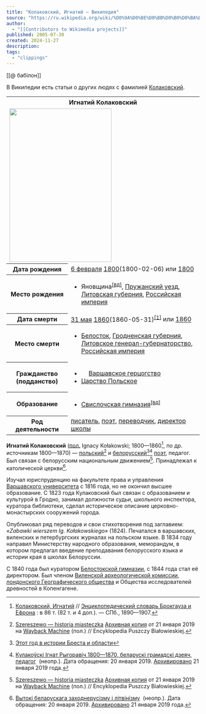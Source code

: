 ```yaml
---
title: "Колаковский, Игнатий — Википедия"
source: "https://ru.wikipedia.org/wiki/%D0%9A%D0%BE%D0%BB%D0%B0%D0%BA%D0%BE%D0%B2%D1%81%D0%BA%D0%B8%D0%B9,_%D0%98%D0%B3%D0%BD%D0%B0%D1%82%D0%B8%D0%B9"
author:
  - "[[Contributors to Wikimedia projects]]"
published: 2005-07-30
created: 2024-11-27
description:
tags:
  - "clippings"
---
```

[[@ бабілон]]

В Википедии есть статьи о других людях с фамилией [Колаковский](https://ru.wikipedia.org/wiki/%D0%9A%D0%BE%D0%BB%D0%B0%D0%BA%D0%BE%D0%B2%D1%81%D0%BA%D0%B8%D0%B9 "Колаковский").

<table><tbody><tr><th colspan="2" scope="colgroup">Игнатий Колаковский</th></tr><tr><td colspan="2"><span><span><span><a href="https://commons.wikimedia.org/wiki/File:%D0%86%D0%B3%D0%BD%D0%B0%D1%82_%D0%9A%D1%83%D0%BB%D0%B0%D0%BA%D0%BE%D1%9E%D1%81%D0%BA%D1%96.jpg?uselang=ru"><img src="https://upload.wikimedia.org/wikipedia/commons/thumb/1/11/%D0%86%D0%B3%D0%BD%D0%B0%D1%82_%D0%9A%D1%83%D0%BB%D0%B0%D0%BA%D0%BE%D1%9E%D1%81%D0%BA%D1%96.jpg/266px-%D0%86%D0%B3%D0%BD%D0%B0%D1%82_%D0%9A%D1%83%D0%BB%D0%B0%D0%BA%D0%BE%D1%9E%D1%81%D0%BA%D1%96.jpg" width="266" height="400"></a></span></span></span></td></tr><tr><th scope="row">Дата рождения</th><td><span><span><span><a href="https://ru.wikipedia.org/wiki/6_%D1%84%D0%B5%D0%B2%D1%80%D0%B0%D0%BB%D1%8F">6 февраля</a> <a href="https://ru.wikipedia.org/wiki/1800_%D0%B3%D0%BE%D0%B4">1800</a></span><span>(<span>1800-02-06</span>)</span></span></span> или <span><span><span><a href="https://ru.wikipedia.org/wiki/1800_%D0%B3%D0%BE%D0%B4">1800</a></span></span></span></td></tr><tr><th scope="row">Место рождения</th><td><ul><li><span><span>Яновщина<sup><a href="https://www.wikidata.org/wiki/Q21659764#sitelinks-wikipedia"><span>[вд]</span></a></sup></span>, <span><a href="https://ru.wikipedia.org/wiki/%D0%9F%D1%80%D1%83%D0%B6%D0%B0%D0%BD%D1%81%D0%BA%D0%B8%D0%B9_%D1%83%D0%B5%D0%B7%D0%B4">Пружанский уезд</a></span>, <span><a href="https://ru.wikipedia.org/wiki/%D0%9B%D0%B8%D1%82%D0%BE%D0%B2%D1%81%D0%BA%D0%B0%D1%8F_%D0%B3%D1%83%D0%B1%D0%B5%D1%80%D0%BD%D0%B8%D1%8F">Литовская губерния</a></span>, <span><a href="https://ru.wikipedia.org/wiki/%D0%A0%D0%BE%D1%81%D1%81%D0%B8%D0%B9%D1%81%D0%BA%D0%B0%D1%8F_%D0%B8%D0%BC%D0%BF%D0%B5%D1%80%D0%B8%D1%8F">Российская империя</a></span></span></li></ul></td></tr><tr><th scope="row">Дата смерти</th><td><span><span><span><a href="https://ru.wikipedia.org/wiki/31_%D0%BC%D0%B0%D1%8F">31 мая</a> <a href="https://ru.wikipedia.org/wiki/1860_%D0%B3%D0%BE%D0%B4">1860</a></span><span>(<span>1860-05-31</span>)</span></span><sup><a href="https://ru.wikipedia.org/wiki/#cite_note-_e374217a38c4c6cc-1"><span>[</span>1<span>]</span></a></sup></span> или <span><span><span><a href="https://ru.wikipedia.org/wiki/1860_%D0%B3%D0%BE%D0%B4">1860</a></span></span></span></td></tr><tr><th scope="row">Место смерти</th><td><ul><li><span><span><a href="https://ru.wikipedia.org/wiki/%D0%91%D0%B5%D0%BB%D0%BE%D1%81%D1%82%D0%BE%D0%BA">Белосток</a></span>, <span><a href="https://ru.wikipedia.org/wiki/%D0%93%D1%80%D0%BE%D0%B4%D0%BD%D0%B5%D0%BD%D1%81%D0%BA%D0%B0%D1%8F_%D0%B3%D1%83%D0%B1%D0%B5%D1%80%D0%BD%D0%B8%D1%8F">Гродненская губерния</a></span>, <span><a href="https://ru.wikipedia.org/wiki/%D0%9B%D0%B8%D1%82%D0%BE%D0%B2%D1%81%D0%BA%D0%BE%D0%B5_%D0%B3%D0%B5%D0%BD%D0%B5%D1%80%D0%B0%D0%BB-%D0%B3%D1%83%D0%B1%D0%B5%D1%80%D0%BD%D0%B0%D1%82%D0%BE%D1%80%D1%81%D1%82%D0%B2%D0%BE">Литовское генерал-губернаторство</a></span>, <span><a href="https://ru.wikipedia.org/wiki/%D0%A0%D0%BE%D1%81%D1%81%D0%B8%D0%B9%D1%81%D0%BA%D0%B0%D1%8F_%D0%B8%D0%BC%D0%BF%D0%B5%D1%80%D0%B8%D1%8F">Российская империя</a></span></span></li></ul></td></tr><tr><th scope="row">Гражданство (подданство)</th><td><ul><li><span><span><span><img src="https://upload.wikimedia.org/wikipedia/commons/thumb/3/3c/Banner_of_the_Duchy_of_Warsaw.svg/15px-Banner_of_the_Duchy_of_Warsaw.svg.png" width="15" height="15"></span></span>&nbsp;<span><span><a href="https://ru.wikipedia.org/wiki/%D0%92%D0%B0%D1%80%D1%88%D0%B0%D0%B2%D1%81%D0%BA%D0%BE%D0%B5_%D0%B3%D0%B5%D1%80%D1%86%D0%BE%D0%B3%D1%81%D1%82%D0%B2%D0%BE">Варшавское герцогство</a></span></span></span></li><li><span><span><span><a href="https://ru.wikipedia.org/wiki/%D0%A6%D0%B0%D1%80%D1%81%D1%82%D0%B2%D0%BE_%D0%9F%D0%BE%D0%BB%D1%8C%D1%81%D0%BA%D0%BE%D0%B5">Царство Польское</a></span></span></span></li></ul></td></tr><tr><th scope="row">Образование</th><td><ul><li><span><span><span><a href="https://ru.wikipedia.org/w/index.php?title=%D0%A1%D0%B2%D0%B8%D1%81%D0%BB%D0%BE%D1%87%D1%81%D0%BA%D0%B0%D1%8F_%D0%B3%D0%B8%D0%BC%D0%BD%D0%B0%D0%B7%D0%B8%D1%8F&amp;action=edit&amp;editintro=T:%D0%9D%D0%B5%D1%82_%D1%81%D1%82%D0%B0%D1%82%D1%8C%D0%B8/editintro&amp;preload=T:%D0%9D%D0%B5%D1%82_%D1%81%D1%82%D0%B0%D1%82%D1%8C%D0%B8/preload&amp;preloadparams%5B%5D=Q3920855&amp;preloadparams%5B%5D=%D0%A1%D0%B2%D0%B8%D1%81%D0%BB%D0%BE%D1%87%D1%81%D0%BA%D0%B0%D1%8F+%D0%B3%D0%B8%D0%BC%D0%BD%D0%B0%D0%B7%D0%B8%D1%8F&amp;preloadparams%5B%5D=%D0%A3%D0%BD%D0%B8%D0%B2%D0%B5%D1%80%D1%81%D0%B0%D0%BB%D1%8C%D0%BD%D0%B0%D1%8F+%D0%BA%D0%B0%D1%80%D1%82%D0%BE%D1%87%D0%BA%D0%B0">Свислочская гимназия</a></span><sup><a href="https://www.wikidata.org/wiki/Q3920855#sitelinks-wikipedia"><span>[вд]</span></a></sup></span></span></li></ul></td></tr><tr><th scope="row">Род деятельности</th><td><span><span><a href="https://ru.wikipedia.org/wiki/%D0%9F%D0%B8%D1%81%D0%B0%D1%82%D0%B5%D0%BB%D1%8C">писатель</a></span></span>, <span><span><a href="https://ru.wikipedia.org/wiki/%D0%9F%D0%BE%D1%8D%D1%82">поэт</a></span></span>, <span><span><a href="https://ru.wikipedia.org/wiki/%D0%9F%D0%B5%D1%80%D0%B5%D0%B2%D0%BE%D0%B4%D1%87%D0%B8%D0%BA">переводчик</a></span></span>, <span><span><a href="https://ru.wikipedia.org/wiki/%D0%94%D0%B8%D1%80%D0%B5%D0%BA%D1%82%D0%BE%D1%80_%D1%88%D0%BA%D0%BE%D0%BB%D1%8B">директор школы</a></span></span></td></tr></tbody></table>

**Игнатий Колаковский** ([пол.](https://ru.wikipedia.org/wiki/%D0%9F%D0%BE%D0%BB%D1%8C%D1%81%D0%BA%D0%B8%D0%B9_%D1%8F%D0%B7%D1%8B%D0%BA "Польский язык") Ignacy Kołakowski; 1800—1860[^2], по др. источникам 1800—1870) — [польский](https://ru.wikipedia.org/wiki/%D0%9F%D0%BE%D0%BB%D1%8C%D1%88%D0%B0 "Польша")[^szereszewo-3] и [белорусский](https://ru.wikipedia.org/wiki/%D0%91%D0%B5%D0%BB%D0%BE%D1%80%D1%83%D1%81%D1%81%D0%B8%D1%8F "Белоруссия")[^4][^5] [поэт](https://ru.wikipedia.org/wiki/%D0%9F%D0%BE%D1%8D%D1%82 "Поэт"), педагог. Был связан с белорусским национальным движением[^szereszewo-3]. Принадлежал к католической церкви[^6].

Изучал юриспруденцию на факультете права и управления [Варшавского университета](https://ru.wikipedia.org/wiki/%D0%92%D0%B0%D1%80%D1%88%D0%B0%D0%B2%D1%81%D0%BA%D0%B8%D0%B9_%D1%83%D0%BD%D0%B8%D0%B2%D0%B5%D1%80%D1%81%D0%B8%D1%82%D0%B5%D1%82 "Варшавский университет") с 1816 года, но не окончил высшее образование. С 1823 года Кулаковский был связан с образованием и культурой в Гродно, занимал должности судьи, школьного инспектора, куратора библиотеки, сделал историческое описание церковно-монастырских сооружений города.

Опубликовал ряд переводов и свои стихотворения под заглавием: *«Zabawki wierszem Ig. Kołakowskiego»* (1824). Печатался в варшавских, виленских и петербургских журналах на польском языке. В 1834 году направил Министерству народного образования, меморандум, в котором предлагал введение преподавания белорусского языка и истории края в школах Белоруссии.

С 1840 года был куратором [Белостокской гимназии](https://ru.wikipedia.org/wiki/%D0%91%D0%B5%D0%BB%D0%BE%D1%81%D1%82%D0%BE%D0%BA%D1%81%D0%BA%D0%BE%D0%B5_%D1%80%D0%B5%D0%B0%D0%BB%D1%8C%D0%BD%D0%BE%D0%B5_%D1%83%D1%87%D0%B8%D0%BB%D0%B8%D1%89%D0%B5 "Белостокское реальное училище"), с 1844 года стал её директором. Был членом [Виленской археологической комиссии](https://ru.wikipedia.org/wiki/%D0%92%D0%B8%D0%BB%D0%B5%D0%BD%D1%81%D0%BA%D0%B0%D1%8F_%D0%B0%D1%80%D1%85%D0%B5%D0%BE%D0%BB%D0%BE%D0%B3%D0%B8%D1%87%D0%B5%D1%81%D0%BA%D0%B0%D1%8F_%D0%BA%D0%BE%D0%BC%D0%B8%D1%81%D1%81%D0%B8%D1%8F "Виленская археологическая комиссия"), [лондонского Географического общества](https://ru.wikipedia.org/wiki/%D0%9A%D0%BE%D1%80%D0%BE%D0%BB%D0%B5%D0%B2%D1%81%D0%BA%D0%BE%D0%B5_%D0%B3%D0%B5%D0%BE%D0%B3%D1%80%D0%B0%D1%84%D0%B8%D1%87%D0%B5%D1%81%D0%BA%D0%BE%D0%B5_%D0%BE%D0%B1%D1%89%D0%B5%D1%81%D1%82%D0%B2%D0%BE "Королевское географическое общество") и Общества исследователей древностей в Копенгагене.

[^_e374217a38c4c6cc-1]: [веб-страница](https://www.wrotapodlasia.pl/pl/media/Biografie-odnalezione-w-czasie/I-edycja/Ignacy_Kulakowski_%281800-1860%29.html)

[^2]: [Колаковский, Игнатий](https://ru.wikisource.org/wiki/%D0%AD%D0%A1%D0%91%D0%95/%D0%9A%D0%BE%D0%BB%D0%B0%D0%BA%D0%BE%D0%B2%D1%81%D0%BA%D0%B8%D0%B9,_%D0%98%D0%B3%D0%BD%D0%B0%D1%82%D0%B8%D0%B9 "s:ЭСБЕ/Колаковский, Игнатий") // [Энциклопедический словарь Брокгауза и Ефрона](https://ru.wikipedia.org/wiki/%D0%AD%D0%BD%D1%86%D0%B8%D0%BA%D0%BB%D0%BE%D0%BF%D0%B5%D0%B4%D0%B8%D1%87%D0%B5%D1%81%D0%BA%D0%B8%D0%B9_%D1%81%D0%BB%D0%BE%D0%B2%D0%B0%D1%80%D1%8C_%D0%91%D1%80%D0%BE%D0%BA%D0%B3%D0%B0%D1%83%D0%B7%D0%B0_%D0%B8_%D0%95%D1%84%D1%80%D0%BE%D0%BD%D0%B0 "Энциклопедический словарь Брокгауза и Ефрона") : в 86 т. (82 т. и 4 доп.). — СПб., 1890—1907.

[^szereszewo-3]: [Szereszewo — historia miasteczka](http://www.encyklopedia.puszcza-bialowieska.eu/index.php?dzial=haslo&id=942) [Архивная копия](https://web.archive.org/web/20190121010755/http://www.encyklopedia.puszcza-bialowieska.eu/index.php?dzial=haslo&id=942) от 21 января 2019 на [Wayback Machine](https://ru.wikipedia.org/wiki/Wayback_Machine "Wayback Machine") (пол.) // Encyklopedia Puszczy Białowieskiej.

[^4]: [Этот год в истории Бреста и области](https://web.archive.org/web/20121016220359/http://brest.name/sob263.php)

[^5]: [Кулакоўскi Iгнат Рыгоравіч 1800—1870, беларускi грамадскi дзеяч, педагог](http://belarussiancollection.com/envelopes/2000.html)  (неопр.). Дата обращения: 20 января 2019. [Архивировано](https://web.archive.org/web/20190121020807/http://belarussiancollection.com/envelopes/2000.html) 21 января 2019 года.

[^6]: [Вытокі беларускага заходнерусізму і літвінізму](http://krytyka.by/by/page/ideas/hramadstva-idei/9235)  (неопр.). Дата обращения: 20 января 2019. [Архивировано](https://web.archive.org/web/20190121010918/http://krytyka.by/by/page/ideas/hramadstva-idei/9235) 21 января 2019 года.